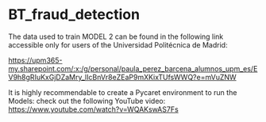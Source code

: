 # BT_fraud_detection
The data used to train MODEL 2 can be found in the following link accessible only for users of the Universidad Politécnica de Madrid:

https://upm365-my.sharepoint.com/:x:/g/personal/paula_perez_barcena_alumnos_upm_es/EV9h8gRIuKxGjDZaMry_lIcBnVr8eZEaP9mXKixTUfsWWQ?e=mVuZNW

It is highly recommendable to create a Pycaret environment to run the Models: check out the following YouTube video: https://www.youtube.com/watch?v=WQAKswAS7Fs
